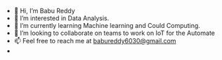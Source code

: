 - 👋 Hi, I’m Babu Reddy
- 👀 I’m interested in Data Analysis.
- 🌱 I’m currently learning Machine learning and Could Computing.
- 💞️ I’m looking to collaborate on teams to work on IoT for the Automate
- 📫 Feel free to reach me at babureddy6030@gmail.com
-

<!---
Babu6030/Babu6030 is a ✨ special ✨ repository because its `README.md` (this file) appears on your GitHub profile.
You can click the Preview link to take a look at your changes.
--->
